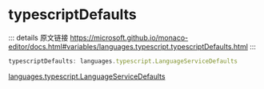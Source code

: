 # typescriptDefaults

<backTop />
        
::: details 原文链接
https://microsoft.github.io/monaco-editor/docs.html#variables/languages.typescript.typescriptDefaults.html
:::

```ts
typescriptDefaults: languages.typescript.LanguageServiceDefaults
```

[languages.typescript.LanguageServiceDefaults](/api/languages/typescript/LanguageServiceDefaults.md)